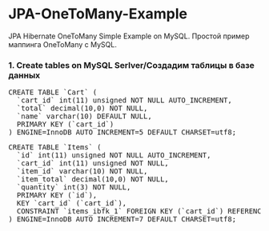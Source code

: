 # JPA-OneToMany-Example
JPA Hibernate OneToMany Simple Example on MySQL. Простой пример маппинга OneToMany c MySQL.
<h3>1. Create tables on MySQL Serlver/Создадим таблицы в базе данных</h3>
<pre>
CREATE TABLE `Cart` (
  `cart_id` int(11) unsigned NOT NULL AUTO_INCREMENT,
  `total` decimal(10,0) NOT NULL,
  `name` varchar(10) DEFAULT NULL,
  PRIMARY KEY (`cart_id`)
) ENGINE=InnoDB AUTO_INCREMENT=5 DEFAULT CHARSET=utf8;
</pre>
<pre>
CREATE TABLE `Items` (
  `id` int(11) unsigned NOT NULL AUTO_INCREMENT,
  `cart_id` int(11) unsigned NOT NULL,
  `item_id` varchar(10) NOT NULL,
  `item_total` decimal(10,0) NOT NULL,
  `quantity` int(3) NOT NULL,
  PRIMARY KEY (`id`),
  KEY `cart_id` (`cart_id`),
  CONSTRAINT `items_ibfk_1` FOREIGN KEY (`cart_id`) REFERENCES `Cart` (`cart_id`)
) ENGINE=InnoDB AUTO_INCREMENT=7 DEFAULT CHARSET=utf8;
</pre>
